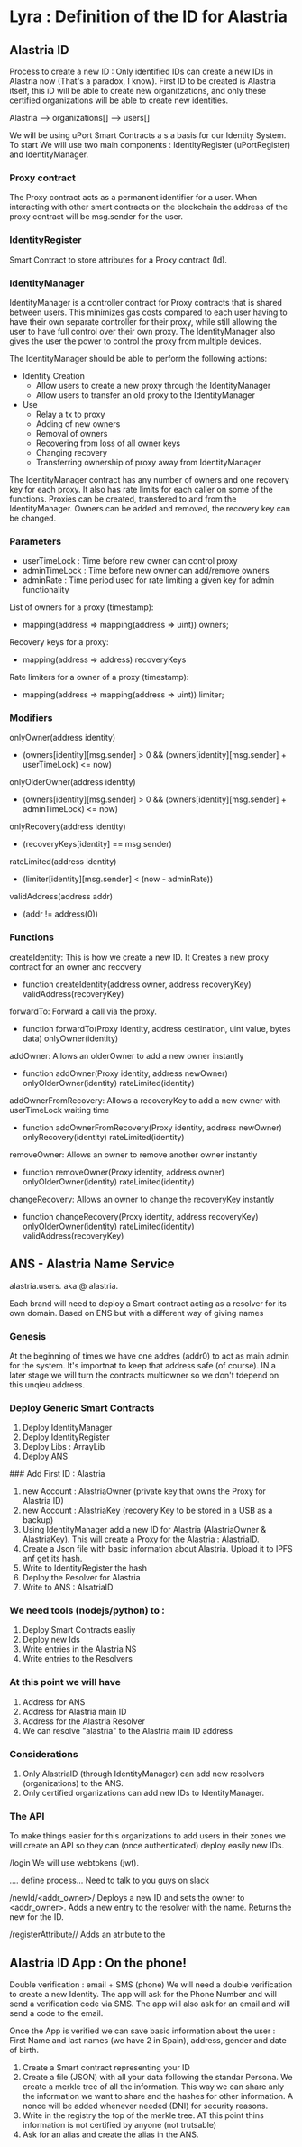 # Lyra : Definition of the ID for Alastria

## Alastria ID

Process to create a new ID : Only identified IDs can create a new IDs in Alastria now (That's a paradox, I know). First ID to be created is Alastria itself, this iD will be able to create new organitzations, and only these certified organizations will be able to create new identities.

Alastria --> organizations[] --> users[]

We will be using uPort Smart Contracts a s a basis for our Identity System. To start We will use two main components : IdentityRegister (uPortRegister) and IdentityManager.

### Proxy contract
The Proxy contract acts as a permanent identifier for a user. When interacting with other smart contracts on the blockchain the address of the proxy contract will be msg.sender for the user.

### IdentityRegister
Smart Contract to store attributes for a Proxy contract (Id).

### IdentityManager
IdentityManager is a controller contract for Proxy contracts that is shared between users. This minimizes gas costs compared to each user having to have their own separate controller for their proxy, while still allowing the user to have full control over their own proxy. The IdentityManager also gives the user the power to control the proxy from multiple devices.

The IdentityManager should be able to perform the following actions:

- Identity Creation
  - Allow users to create a new proxy through the IdentityManager
  - Allow users to transfer an old proxy to the IdentityManager
- Use
  - Relay a tx to proxy
  - Adding of new owners
  - Removal of owners
  - Recovering from loss of all owner keys
  - Changing recovery
  - Transferring ownership of proxy away from IdentityManager

The IdentityManager contract has any number of owners and one recovery key for each proxy. It also has rate limits for each caller on some of the functions. Proxies can be created, transfered to and from the IdentityManager. Owners can be added and removed, the recovery key can be changed.

### Parameters

- userTimeLock : Time before new owner can control proxy
- adminTimeLock : Time before new owner can add/remove owners
- adminRate : Time period used for rate limiting a given key for admin functionality

List of owners for a proxy (timestamp):
- mapping(address => mapping(address => uint)) owners;

Recovery keys for a proxy:
- mapping(address => address) recoveryKeys

Rate limiters for a owner of a proxy (timestamp):
- mapping(address => mapping(address => uint)) limiter;

### Modifiers

onlyOwner(address identity)
- (owners[identity][msg.sender] > 0 && (owners[identity][msg.sender] + userTimeLock) <= now)

onlyOlderOwner(address identity)
- (owners[identity][msg.sender] > 0 && (owners[identity][msg.sender] + adminTimeLock) <= now)

onlyRecovery(address identity)
- (recoveryKeys[identity] == msg.sender)

rateLimited(address identity)
- (limiter[identity][msg.sender] < (now - adminRate))

validAddress(address addr)
- (addr != address(0))

### Functions

createIdentity: This is how we create a new ID. It Creates a new proxy contract for an owner and recovery
- function createIdentity(address owner, address recoveryKey) validAddress(recoveryKey)

forwardTo: Forward a call via the proxy.
- function forwardTo(Proxy identity, address destination, uint value, bytes data) onlyOwner(identity)

addOwner: Allows an olderOwner to add a new owner instantly
- function addOwner(Proxy identity, address newOwner) onlyOlderOwner(identity) rateLimited(identity)

addOwnerFromRecovery: Allows a recoveryKey to add a new owner with userTimeLock waiting time
- function addOwnerFromRecovery(Proxy identity, address newOwner) onlyRecovery(identity) rateLimited(identity)

removeOwner: Allows an owner to remove another owner instantly
- function removeOwner(Proxy identity, address owner) onlyOlderOwner(identity) rateLimited(identity)

changeRecovery: Allows an owner to change the recoveryKey instantly
- function changeRecovery(Proxy identity, address recoveryKey) onlyOlderOwner(identity) rateLimited(identity) validAddress(recoveryKey)

## ANS - Alastria Name Service

alastria.users.<alias> aka @<alias>
alastria.<brand>

Each brand will need to deploy a Smart contract acting as a resolver for its own domain.
Based on ENS but with a different way of giving names

### Genesis

At the beginning of times we have one addres (addr0) to act as main admin for the system. It's importnat to keep that address safe (of course). IN a later stage we will turn the contracts multiowner so we don't tdepend on this unqieu address.

### Deploy Generic Smart Contracts
1. Deploy IdentityManager
2. Deploy IdentityRegister
3. Deploy Libs : ArrayLib
4. Deploy ANS

### Add First ID : Alastria
1. new Account : AlastriaOwner (private key that owns the Proxy for Alastria ID)
2. new Account : AlastriaKey (recovery Key to be stored in a USB as a backup)
3. Using IdentityManager add a new ID for Alastria (AlastriaOwner & AlastriaKey). This will create a Proxy for the Alastria : AlastriaID.
4. Create a Json file with basic information about Alastria. Upload it to IPFS anf get its hash.
5. Write to IdentityRegister the hash
6. Deploy the Resolver for Alastria
7. Write to ANS : AlsatriaID

### We need tools (nodejs/python) to :
1. Deploy Smart Contracts easliy
2. Deploy new Ids
3. Write entries in the Alastria NS
4. Write entries to the Resolvers

### At this point we will have
1. Address for ANS
2. Address for Alastria main ID
3. Address for the Alastria Resolver
4. We can resolve "alastria" to the Alastria main ID address

### Considerations
1. Only AlastriaID (through IdentityManager) can add new resolvers (organizations) to the ANS.
2. Only certified organizations can add new IDs to IdentityManager.

### The API
To make things easier for this organizations to add users in their zones we will create an API so they can (once authenticated) deploy easily new IDs.

/login
We will use webtokens (jwt).

.... define process... Need to talk to you guys on slack

/newId/<addr_owner>/<name>
Deploys a new ID and sets the owner to <addr_owner>. Adds a new entry to the resolver with the name. Returns the new <addr> for the ID.

/registerAttribute/<addr>/<attribute>
Adds an atribute to the <addr>

## Alastria ID App : On the phone!
Double verification : email + SMS (phone)
We will need a double verification to create a new Identity. The app will ask for the Phone Number and will send a verification code via SMS. The app will also ask for an email and will send a code to the email.

Once the App is verified we can save basic information about the user : First Name and last names (we have 2 in Spain), address, gender and date of birth.

1. Create a Smart contract representing your ID
2. Create a file (JSON) with all your data following the standar Persona. We create a merkle tree of all the information. This way we can share anly the information we want to share and the hashes for other information. A nonce will be added whenever needed (DNI) for security reasons.
3. Write in the registry the top of the merkle tree. AT this point thins information is not certified by anyone (not trutsable)
4. Ask for an alias and create the alias in the ANS.
